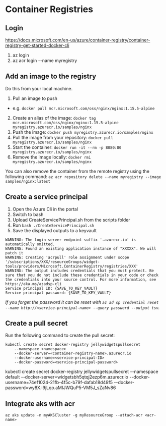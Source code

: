 # Container Registries

## Login
https://docs.microsoft.com/en-us/azure/container-registry/container-registry-get-started-docker-cli
1. az login
2. az acr login --name myregistry

## Add an image to the registry
Do this from your local machine.
1. Pull an image to push
  - e.g. `docker pull mcr.microsoft.com/oss/nginx/nginx:1.15.5-alpine`
2. Create an alias of the image: `docker tag mcr.microsoft.com/oss/nginx/nginx:1.15.5-alpine myregistry.azurecr.io/samples/nginx`
3. Push the image: `docker push myregistry.azurecr.io/samples/nginx`
4. Pull the image from your repository: `docker pull myregistry.azurecr.io/samples/nginx`
5. Start the container: `docker run -it --rm -p 8080:80 myregistry.azurecr.io/samples/nginx`
6. Remove the image locally: `docker rmi myregistry.azurecr.io/samples/nginx`

You can also remove the container from the remote registry using the following command:
`az acr repository delete --name myregistry --image samples/nginx:latest`

## Create a service principal
1. Open the Azure Cli in the portal
2. Switch to bash
3. Upload CreateServicePrincipal.sh from the scripts folder
4. Run `bash ./CreateServicePrincipal.sh`
5. Save the displayed outputs to a keyvault

```
WARNING: The login server endpoint suffix '.azurecr.io' is automatically omitted.
WARNING: Found an existing application instance of "XXXXX". We will patch it
WARNING: Creating 'acrpull' role assignment under scope '/subscriptions/XXX/resourceGroups/widget-tools/providers/Microsoft.ContainerRegistry/registries/XXX'
WARNING: The output includes credentials that you must protect. Be sure that you do not include these credentials in your code or check the credentials into your source control. For more information, see https://aka.ms/azadsp-cli
Service principal ID: {SAVE_TO_KEY_VAULT}
Service principal password: {SAVE_TO_KEY_VAULT}
```

*If you forget the password it can be reset with `az ad sp credential reset  --name http://<service-principal-name> --query password --output tsv`.*

## Create a pull secret
Run the following command to create the pull secret:
```
kubectl create secret docker-registry jellywidgetspullsecret
    --namespace <namespace>
    --docker-server=<container-registry-name>.azurecr.io
    --docker-username=<service-principal-ID>
    --docker-password=<service-principal-password>
```

kubectl create secret docker-registry jellywidgetspullsecret    --namespace default    --docker-server=widgetsbh5qtqj2ezp6m.azurecr.io    --docker-username=74ef1024-21fb-4f5c-b79f-dafab18d49f5    --docker-password=wy8X.i9jLqo.aMIJWQuP5-VM5J_sZaNv86

## Integrate aks with acr
`az aks update -n myAKSCluster -g myResourceGroup --attach-acr <acr-name>`